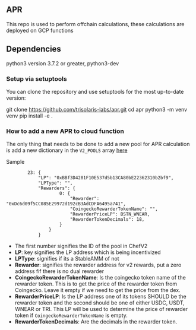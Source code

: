 ## APR

This repo is used to perform offchain calculations, these calculations are deployed on GCP functions

## Dependencies

python3 version 3.7.2 or greater, python3-dev

### Setup via setuptools

You can clone the repository and use setuptools for the most up-to-date version:

git clone https://github.com/trisolaris-labs/apr.git
cd apr
python3 -m venv venv
pip install -e .

### How to add a new APR to cloud function

The only thing that needs to be done to add a new pool for APR calculation is add a new dictionary in the `V2_POOLS` array [here](https://github.com/trisolaris-labs/apr/blob/9934411f39dca9ca9391fb79768ba7b9e3d09fe9/utils/constants.py#L239)

Sample

```
        23: {
            "LP": "0xBBf3D4281F10E537d5b13CA80bE22362310b2bf9",
            "LPType": "",
            "Rewarders": {
                    0: {
                        "Rewarder": "0xDc6d09f5CC085E29972d192cB3AdCDFA6495a741",
                        "CoingeckoRewarderTokenName": "",
                        "RewarderPriceLP": BSTN_WNEAR,
                        "RewarderTokenDecimals": 18,
                    }
                }
            }
```

- The first number signifies the ID of the pool in ChefV2
- **LP**: key signifies the LP address which is being incentivized
- **LPType**: signifies if its a StableAMM of not
- **Rewarder**: signifies the rewarder address for v2 rewards, put a zero address fif there is no dual rewarder
- **CoingeckoRewarderTokenName**: Is the coingecko token name of the rewarder token. This is to get the price of the rewarder token from Coingecko. Leave it empty if we need to get the price from the dex.
- **RewarderPriceLP**: Is the LP address one of its tokens SHOULD be the rewarder token and the second should be one of either USDC, USDT, WNEAR or TRI. This LP will be used to determine the price of rewarder token if `CoingeckoRewarderTokenName` is empty.
- **RewarderTokenDecimals**: Are the decimals in the rewarder token.
